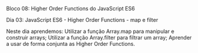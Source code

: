 Bloco 08: Higher Order Functions do JavaScript ES6

Dia 03: JavaScript ES6 - Higher Order Functions - map e filter

Neste dia aprendemos: 
Utilizar a função Array.map para manipular e construir arrays; 
Utilizar a função Array.filter para filtrar um array; 
Aprender a usar de forma conjunta as Higher Order Functions. 
